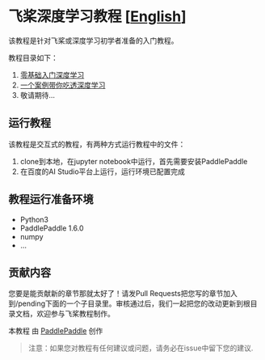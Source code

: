 # 飞桨深度学习教程 [[English](https://github.com/PaddlePaddle/tutorials/README.md)]


该教程是针对飞桨或深度学习初学者准备的入门教程。

教程目录如下：

1. [零基础入门深度学习](https://aistudio.baidu.com/aistudio/education/group/info/888)
2. [一个案例带你吃透深度学习](https://aistudio.baidu.com/aistudio/education/group/info/888)
3. 敬请期待...


## 运行教程

该教程是交互式的教程，有两种方式运行教程中的文件：
1. clone到本地，在jupyter notebook中运行，首先需要安装PaddlePaddle
2. 在百度的AI Studio平台上运行，运行环境已配置完成


## 教程运行准备环境
- Python3
- PaddlePaddle 1.6.0
- numpy
- ...


## 贡献内容

您要是能贡献新的章节那就太好了！请发Pull Requests把您写的章节加入到/pending下面的一个子目录里。审核通过后，我们一起把您的改动更新到根目录文档，欢迎参与飞桨教程制作。

本教程</span> 由 <a xmlns:cc="http://creativecommons.org/ns#" href="http://book.paddlepaddle.org" property="cc:attributionName" rel="cc:attributionURL">PaddlePaddle</a> 创作

> 注意：如果您对教程有任何建议或问题，请务必在issue中留下您的建议.
